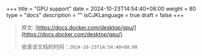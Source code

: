+++
title = "GPU support"
date = 2024-10-23T14:54:40+08:00
weight = 80
type = "docs"
description = ""
isCJKLanguage = true
draft = false
+++

> 原文: [https://docs.docker.com/desktop/gpu/](https://docs.docker.com/desktop/gpu/)
>
> 收录该文档的时间：`2024-10-23T14:54:40+08:00`
